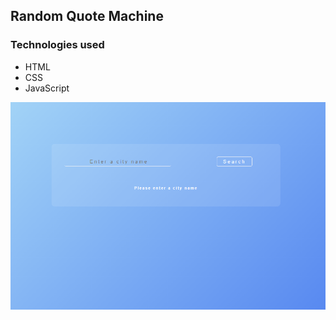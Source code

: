 ## Random Quote Machine

### Technologies used

- HTML
- CSS
- JavaScript

![Ana Sayfa](/images/Ekran%20Alıntısı.PNG)
